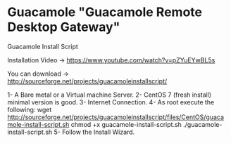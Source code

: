 # Guacamole "Guacamole Remote Desktop Gateway"
Guacamole Install Script

Installation Video -> https://www.youtube.com/watch?v=pZYuEYwBL5s

You can download -> http://sourceforge.net/projects/guacamoleinstallscript/

1- A Bare metal or a Virtual machine Server.
2- CentOS 7 (fresh install) minimal version is good.
3- Internet Connection.
4- As root execute the following:
        wget http://sourceforge.net/projects/guacamoleinstallscript/files/CentOS/guacamole-install-script.sh
        chmod +x guacamole-install-script.sh
        ./guacamole-install-script.sh
5- Follow the Install Wizard.
